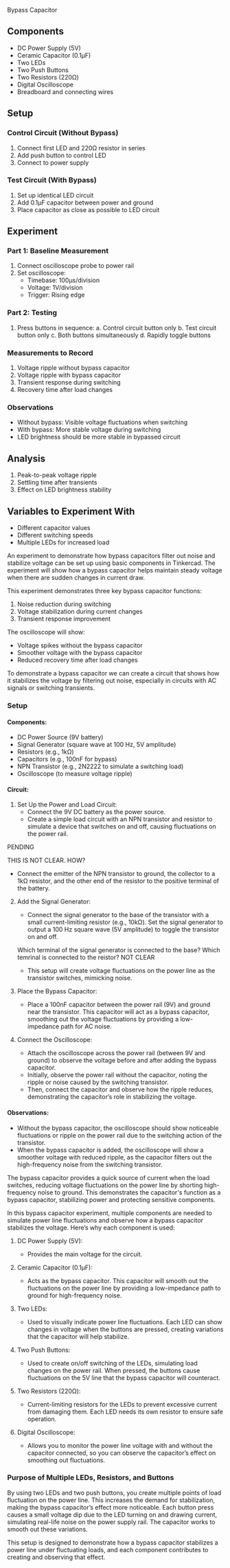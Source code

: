 Bypass Capacitor

## Components

- DC Power Supply (5V)
- Ceramic Capacitor (0.1µF)
- Two LEDs
- Two Push Buttons
- Two Resistors (220Ω)
- Digital Oscilloscope
- Breadboard and connecting wires

## Setup

### Control Circuit (Without Bypass)

1. Connect first LED and 220Ω resistor in series
2. Add push button to control LED
3. Connect to power supply

### Test Circuit (With Bypass)

1. Set up identical LED circuit
2. Add 0.1µF capacitor between power and ground
3. Place capacitor as close as possible to LED circuit

## Experiment

### Part 1: Baseline Measurement

1. Connect oscilloscope probe to power rail
2. Set oscilloscope:
   - Timebase: 100µs/division
   - Voltage: 1V/division
   - Trigger: Rising edge

### Part 2: Testing

1. Press buttons in sequence:
   a. Control circuit button only
   b. Test circuit button only
   c. Both buttons simultaneously
   d. Rapidly toggle buttons

### Measurements to Record

1. Voltage ripple without bypass capacitor
2. Voltage ripple with bypass capacitor
3. Transient response during switching
4. Recovery time after load changes

### Observations

- Without bypass: Visible voltage fluctuations when switching
- With bypass: More stable voltage during switching
- LED brightness should be more stable in bypassed circuit

## Analysis

1. Peak-to-peak voltage ripple
2. Settling time after transients
3. Effect on LED brightness stability

## Variables to Experiment With

- Different capacitor values
- Different switching speeds
- Multiple LEDs for increased load

An experiment to demonstrate how bypass capacitors filter out noise and stabilize voltage can be set up using basic components in Tinkercad. The experiment will show how a bypass capacitor helps maintain steady voltage when there are sudden changes in current draw.

This experiment demonstrates three key bypass capacitor functions:

1. Noise reduction during switching
2. Voltage stabilization during current changes
3. Transient response improvement

The oscilloscope will show:

- Voltage spikes without the bypass capacitor
- Smoother voltage with the bypass capacitor
- Reduced recovery time after load changes

To demonstrate a bypass capacitor we can create a circuit that shows how it stabilizes the voltage by filtering out noise, especially in circuits with AC signals or switching transients.

### Setup

#### Components:

- DC Power Source (9V battery)
- Signal Generator (square wave at 100 Hz, 5V amplitude)
- Resistors (e.g., 1kΩ)
- Capacitors (e.g., 100nF for bypass)
- NPN Transistor (e.g., 2N2222 to simulate a switching load)
- Oscilloscope (to measure voltage ripple)

#### Circuit:

1. Set Up the Power and Load Circuit:
   - Connect the 9V DC battery as the power source.
   - Create a simple load circuit with an NPN transistor and resistor to simulate a device that switches on and off, causing fluctuations on the power rail.

PENDING

   THIS IS NOT CLEAR. HOW?

   - Connect the emitter of the NPN transistor to ground, the collector to a 1kΩ resistor, and the other end of the resistor to the positive terminal of the battery.

2. Add the Signal Generator:
   - Connect the signal generator to the base of the transistor with a small current-limiting resistor (e.g., 10kΩ). Set the signal generator to output a 100 Hz square wave (5V amplitude) to toggle the transistor on and off.

   Which terminal of the signal generator is connected to the base? Which temrinal is connected to the reistor? NOT CLEAR

   - This setup will create voltage fluctuations on the power line as the transistor switches, mimicking noise.

3. Place the Bypass Capacitor:
   - Place a 100nF capacitor between the power rail (9V) and ground near the transistor. This capacitor will act as a bypass capacitor, smoothing out the voltage fluctuations by providing a low-impedance path for AC noise.

4. Connect the Oscilloscope:
   - Attach the oscilloscope across the power rail (between 9V and ground) to observe the voltage before and after adding the bypass capacitor.
   - Initially, observe the power rail without the capacitor, noting the ripple or noise caused by the switching transistor.
   - Then, connect the capacitor and observe how the ripple reduces, demonstrating the capacitor’s role in stabilizing the voltage.

#### Observations:

- Without the bypass capacitor, the oscilloscope should show noticeable fluctuations or ripple on the power rail due to the switching action of the transistor.
- When the bypass capacitor is added, the oscilloscope will show a smoother voltage with reduced ripple, as the capacitor filters out the high-frequency noise from the switching transistor.

The bypass capacitor provides a quick source of current when the load switches, reducing voltage fluctuations on the power line by shorting high-frequency noise to ground. This demonstrates the capacitor's function as a bypass capacitor, stabilizing power and protecting sensitive components.

In this bypass capacitor experiment, multiple components are needed to simulate power line fluctuations and observe how a bypass capacitor stabilizes the voltage. Here’s why each component is used:

1. DC Power Supply (5V):
   - Provides the main voltage for the circuit.

2. Ceramic Capacitor (0.1µF):
   - Acts as the bypass capacitor. This capacitor will smooth out the fluctuations on the power line by providing a low-impedance path to ground for high-frequency noise.

3. Two LEDs:
   - Used to visually indicate power line fluctuations. Each LED can show changes in voltage when the buttons are pressed, creating variations that the capacitor will help stabilize.

4. Two Push Buttons:
   - Used to create on/off switching of the LEDs, simulating load changes on the power rail. When pressed, the buttons cause fluctuations on the 5V line that the bypass capacitor will counteract.

5. Two Resistors (220Ω):
   - Current-limiting resistors for the LEDs to prevent excessive current from damaging them. Each LED needs its own resistor to ensure safe operation.

6. Digital Oscilloscope:
   - Allows you to monitor the power line voltage with and without the capacitor connected, so you can observe the capacitor’s effect on smoothing out fluctuations.

### Purpose of Multiple LEDs, Resistors, and Buttons

By using two LEDs and two push buttons, you create multiple points of load fluctuation on the power line. This increases the demand for stabilization, making the bypass capacitor’s effect more noticeable. Each button press causes a small voltage dip due to the LED turning on and drawing current, simulating real-life noise on the power supply rail. The capacitor works to smooth out these variations.

This setup is designed to demonstrate how a bypass capacitor stabilizes a power line under fluctuating loads, and each component contributes to creating and observing that effect.
